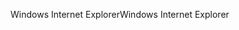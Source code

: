 <span data-ttu-id="48e13-101">Windows Internet Explorer</span><span class="sxs-lookup"><span data-stu-id="48e13-101">Windows Internet Explorer</span></span>